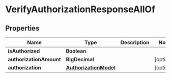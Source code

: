 

# VerifyAuthorizationResponseAllOf


## Properties

| Name | Type | Description | Notes |
|------------ | ------------- | ------------- | -------------|
|**isAuthorized** | **Boolean** |  |  |
|**authorizationAmount** | **BigDecimal** |  |  [optional] |
|**authorization** | [**AuthorizationModel**](AuthorizationModel.md) |  |  [optional] |



